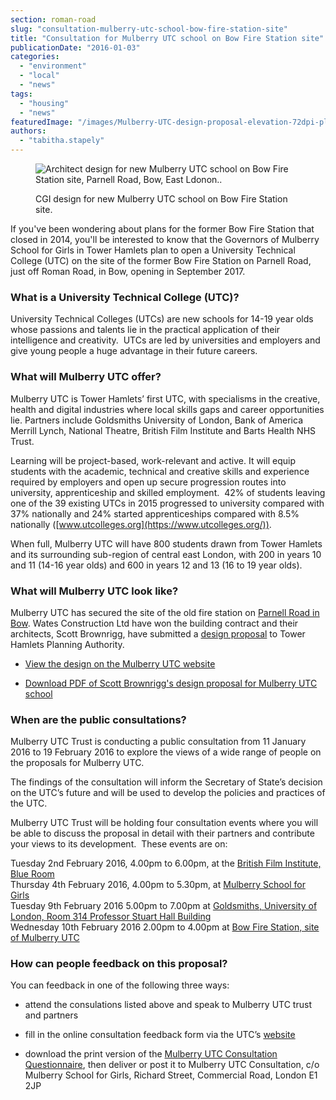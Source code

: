 ```yaml
---
section: roman-road
slug: "consultation-mulberry-utc-school-bow-fire-station-site"
title: "Consultation for Mulberry UTC school on Bow Fire Station site"
publicationDate: "2016-01-03"
categories: 
  - "environment"
  - "local"
  - "news"
tags: 
  - "housing"
  - "news"
featuredImage: "/images/Mulberry-UTC-design-proposal-elevation-72dpi-plan.jpg"
authors: 
  - "tabitha.stapely"
---
```


<figure>

![Architect design for new Mulberry UTC school on Bow Fire Station site, Parnell Road, Bow, East Ldonon..](/images/Mulberry-UTC-design-proposal-elevation-72dpi-plan-1024x687.jpg)

<figcaption>

CGI design for new Mulberry UTC school on Bow Fire Station site.

</figcaption>

</figure>

If you've been wondering about plans for the former Bow Fire Station that closed in 2014, you'll be interested to know that the Governors of Mulberry School for Girls in Tower Hamlets plan to open a University Technical College (UTC) on the site of the former Bow Fire Station on Parnell Road, just off Roman Road, in Bow, opening in September 2017.

### What is a University Technical College (UTC)?

University Technical Colleges (UTCs) are new schools for 14-19 year olds whose passions and talents lie in the practical application of their intelligence and creativity.  UTCs are led by universities and employers and give young people a huge advantage in their future careers.

### What will Mulberry UTC offer?

Mulberry UTC is Tower Hamlets’ first UTC, with specialisms in the creative, health and digital industries where local skills gaps and career opportunities lie. Partners include Goldsmiths University of London, Bank of America Merrill Lynch, National Theatre, British Film Institute and Barts Health NHS Trust.

Learning will be project-based, work-relevant and active. It will equip students with the academic, technical and creative skills and experience required by employers and open up secure progression routes into university, apprenticeship and skilled employment.  42% of students leaving one of the 39 existing UTCs in 2015 progressed to university compared with 37% nationally and 24% started apprenticeships compared with 8.5% nationally ([www.utcolleges.org](https://www.utcolleges.org/)).

When full, Mulberry UTC will have 800 students drawn from Tower Hamlets and its surrounding sub-region of central east London, with 200 in years 10 and 11 (14-16 year olds) and 600 in years 12 and 13 (16 to 19 year olds).

### What will Mulberry UTC look like?

Mulberry UTC has secured the site of the old fire station on [Parnell Road in Bow](https://www.google.co.uk/maps/place/64+Parnell+Rd,+London+E3/@51.5333991,-0.0283129,17z/data=!3m1!4b1!4m2!3m1!1s0x48761d3fab3d5267:0xee8f1b0b88a1a12d). Wates Construction Ltd have won the building contract and their architects, Scott Brownrigg, have submitted a [design proposal](https://www.mulberryutc.co.uk/where-will-we-be) to Tower Hamlets Planning Authority.

- [View the design on the Mulberry UTC website](https://www.mulberryutc.co.uk/where-will-we-be)

- [Download PDF of Scott Brownrigg's design proposal for Mulberry UTC school](https://romanroadtrust.co.uk/wp-content/uploads/2016/01/151303_MUTC_Community_Consultation.pdf)

### When are the public consultations?

Mulberry UTC Trust is conducting a public consultation from 11 January 2016 to 19 February 2016 to explore the views of a wide range of people on the proposals for Mulberry UTC.

The findings of the consultation will inform the Secretary of State’s decision on the UTC’s future and will be used to develop the policies and practices of the UTC.

Mulberry UTC Trust will be holding four consultation events where you will be able to discuss the proposal in detail with their partners and contribute your views to its development.  These events are on:

Tuesday 2nd February 2016, 4.00pm to 6.00pm, at the [British Film Institute, Blue Room](https://www.google.co.uk/maps/place/BFI+Southbank/@51.5064587,-0.1169212,16.97z/data=!4m2!3m1!1s0x487604b7e7c78711:0x3427f18d546137bd)  
Thursday 4th February 2016, 4.00pm to 5.30pm, at [Mulberry School for Girls](https://www.google.co.uk/maps/place/Mulberry+School+for+Girls/@51.5142499,-0.0619634,17z/data=!3m1!4b1!4m2!3m1!1s0x48760332ca2d76bd:0x21f2a149317d718c)  
Tuesday 9th February 2016 5.00pm to 7.00pm at [Goldsmiths, University of London, Room 314 Professor Stuart Hall Building](https://www.google.co.uk/maps/place/Goldsmiths,+University+of+London/@51.4742743,-0.037602,17z/data=!3m1!4b1!4m2!3m1!1s0x487602f81f1bd2cf:0xeb2cff5d2300d7f8)  
Wednesday 10th February 2016 2.00pm to 4.00pm at [Bow Fire Station, site of Mulberry UTC](https://www.google.co.uk/maps/place/Bow+Fire+Station/@51.5105976,-0.2367586,15z/data=!4m2!3m1!1s0x0:0xcd6fa8f02f0af195)

### How can people feedback on this proposal?

You can feedback in one of the following three ways:

- attend the consulations listed above and speak to Mulberry UTC trust and partners

- fill in the online consultation feedback form via the UTC’s [website](https://www.mulberryutc.co.uk/have-your-say)

- download the print version of the [Mulberry UTC Consultation Questionnaire](https://romanroadtrust.co.uk/wp-content/uploads/2016/01/Mulberry-UTC-Consultation-document-questionnaire.pdf), then deliver or post it to Mulberry UTC Consultation, c/o Mulberry School for Girls, Richard Street, Commercial Road, London E1 2JP
